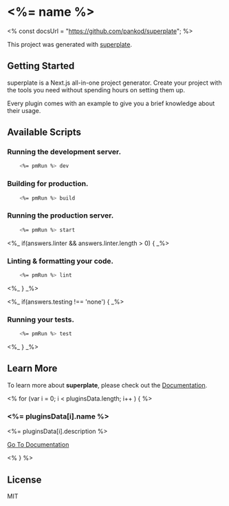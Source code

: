# <%= name %>
<% const docsUrl = "https://github.com/pankod/superplate"; %>

This project was generated with [superplate](<%- docsUrl %>).

## Getting Started

superplate is a Next.js all-in-one project generator. Create your project with the tools you need without spending hours on setting them up.

Every plugin comes with an example to give you a brief knowledge about their usage. 

## Available Scripts

### Running the development server.

```bash
    <%= pmRun %> dev
```

### Building for production.

```bash
    <%= pmRun %> build
```

### Running the production server.

```bash
    <%= pmRun %> start
```

<%_ if(answers.linter && answers.linter.length > 0) { _%>
### Linting & formatting your code.

```bash
    <%= pmRun %> lint
```
<%_ } _%>

<%_ if(answers.testing !== 'none') { _%>
### Running your tests.

```bash
    <%= pmRun %> test
```
<%_ } _%>

## Learn More

To learn more about **superplate**, please check out the [Documentation](<%- docsUrl %>).

<% for (var i = 0; i < pluginsData.length; i++ ) { %>
### **<%= pluginsData[i].name %>**

<%= pluginsData[i].description %>

[Go To Documentation](<%- pluginsData[i].url %>)

<% } %>

## License

MIT
